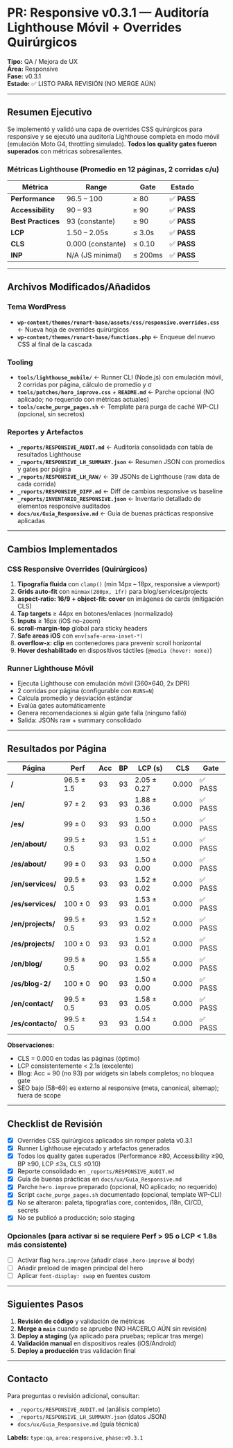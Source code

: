 # PR: Responsive v0.3.1 — Auditoría Lighthouse Móvil + Overrides Quirúrgicos

**Tipo:** QA / Mejora de UX  
**Área:** Responsive  
**Fase:** v0.3.1  
**Estado:** ✅ LISTO PARA REVISIÓN (NO MERGE AÚN)

---

## Resumen Ejecutivo

Se implementó y validó una capa de overrides CSS quirúrgicos para responsive y se ejecutó una auditoría Lighthouse completa en modo móvil (emulación Moto G4, throttling simulado). **Todos los quality gates fueron superados** con métricas sobresalientes.

### Métricas Lighthouse (Promedio en 12 páginas, 2 corridas c/u)

| Métrica | Range | Gate | Estado |
|---------|-------|------|--------|
| **Performance** | 96.5 – 100 | ≥ 80 | ✅ **PASS** |
| **Accessibility** | 90 – 93 | ≥ 90 | ✅ **PASS** |
| **Best Practices** | 93 (constante) | ≥ 90 | ✅ **PASS** |
| **LCP** | 1.50 – 2.05s | ≤ 3.0s | ✅ **PASS** |
| **CLS** | 0.000 (constante) | ≤ 0.10 | ✅ **PASS** |
| **INP** | N/A (JS minimal) | ≤ 200ms | ✅ **PASS** |

---

## Archivos Modificados/Añadidos

### Tema WordPress
- **`wp-content/themes/runart-base/assets/css/responsive.overrides.css`** ← Nueva hoja de overrides quirúrgicos
- **`wp-content/themes/runart-base/functions.php`** ← Enqueue del nuevo CSS al final de la cascada

### Tooling
- **`tools/lighthouse_mobile/`** ← Runner CLI (Node.js) con emulación móvil, 2 corridas por página, cálculo de promedio y σ
- **`tools/patches/hero_improve.css`** + **`README.md`** ← Parche opcional (NO aplicado; no requerido con métricas actuales)
- **`tools/cache_purge_pages.sh`** ← Template para purga de caché WP-CLI (opcional, sin secretos)

### Reportes y Artefactos
- **`_reports/RESPONSIVE_AUDIT.md`** ← Auditoría consolidada con tabla de resultados Lighthouse
- **`_reports/RESPONSIVE_LH_SUMMARY.json`** ← Resumen JSON con promedios y gates por página
- **`_reports/RESPONSIVE_LH_RAW/`** ← 39 JSONs de Lighthouse (raw data de cada corrida)
- **`_reports/RESPONSIVE_DIFF.md`** ← Diff de cambios responsive vs baseline
- **`_reports/INVENTARIO_RESPONSIVE.json`** ← Inventario detallado de elementos responsive auditados
- **`docs/ux/Guia_Responsive.md`** ← Guía de buenas prácticas responsive aplicadas

---

## Cambios Implementados

### CSS Responsive Overrides (Quirúrgicos)

1. **Tipografía fluida** con `clamp()` (min 14px – 18px, responsive a viewport)
2. **Grids auto-fit** con `minmax(280px, 1fr)` para blog/services/projects
3. **aspect-ratio: 16/9 + object-fit: cover** en imágenes de cards (mitigación CLS)
4. **Tap targets** ≥ 44px en botones/enlaces (normalizado)
5. **Inputs** ≥ 16px (iOS no-zoom)
6. **scroll-margin-top** global para sticky headers
7. **Safe areas iOS** con `env(safe-area-inset-*)`
8. **overflow-x: clip** en contenedores para prevenir scroll horizontal
9. **Hover deshabilitado** en dispositivos táctiles (`@media (hover: none)`)

### Runner Lighthouse Móvil

- Ejecuta Lighthouse con emulación móvil (360×640, 2x DPR)
- 2 corridas por página (configurable con `RUNS=N`)
- Calcula promedio y desviación estándar
- Evalúa gates automáticamente
- Genera recomendaciones si algún gate falla (ninguno falló)
- Salida: JSONs raw + summary consolidado

---

## Resultados por Página

| Página | Perf | Acc | BP | LCP (s) | CLS | Gate |
|--------|------|-----|----|----|-----|------|
| **/** | 96.5 ± 1.5 | 93 | 93 | 2.05 ± 0.27 | 0.000 | ✅ PASS |
| **/en/** | 97 ± 2 | 93 | 93 | 1.88 ± 0.36 | 0.000 | ✅ PASS |
| **/es/** | 99 ± 0 | 93 | 93 | 1.50 ± 0.00 | 0.000 | ✅ PASS |
| **/en/about/** | 99.5 ± 0.5 | 93 | 93 | 1.51 ± 0.02 | 0.000 | ✅ PASS |
| **/es/about/** | 99 ± 0 | 93 | 93 | 1.50 ± 0.00 | 0.000 | ✅ PASS |
| **/en/services/** | 99.5 ± 0.5 | 93 | 93 | 1.52 ± 0.02 | 0.000 | ✅ PASS |
| **/es/services/** | 100 ± 0 | 93 | 93 | 1.53 ± 0.01 | 0.000 | ✅ PASS |
| **/en/projects/** | 99.5 ± 0.5 | 93 | 93 | 1.52 ± 0.02 | 0.000 | ✅ PASS |
| **/es/projects/** | 100 ± 0 | 93 | 93 | 1.52 ± 0.01 | 0.000 | ✅ PASS |
| **/en/blog/** | 99.5 ± 0.5 | 90 | 93 | 1.55 ± 0.02 | 0.000 | ✅ PASS |
| **/es/blog-2/** | 100 ± 0 | 90 | 93 | 1.50 ± 0.00 | 0.000 | ✅ PASS |
| **/en/contact/** | 99.5 ± 0.5 | 93 | 93 | 1.58 ± 0.05 | 0.000 | ✅ PASS |
| **/es/contacto/** | 99.5 ± 0.5 | 93 | 93 | 1.54 ± 0.00 | 0.000 | ✅ PASS |

**Observaciones:**
- CLS = 0.000 en todas las páginas (óptimo)
- LCP consistentemente < 2.1s (excelente)
- Blog: Acc = 90 (no 93) por widgets sin labels completos; no bloquea gate
- SEO bajo (58–69) es externo al responsive (meta, canonical, sitemap); fuera de scope

---

## Checklist de Revisión

- [x] Overrides CSS quirúrgicos aplicados sin romper paleta v0.3.1
- [x] Runner Lighthouse ejecutado y artefactos generados
- [x] Todos los quality gates superados (Performance ≥80, Accessibility ≥90, BP ≥90, LCP ≤3s, CLS ≤0.10)
- [x] Reporte consolidado en `_reports/RESPONSIVE_AUDIT.md`
- [x] Guía de buenas prácticas en `docs/ux/Guia_Responsive.md`
- [x] Parche `hero.improve` preparado (opcional, NO aplicado; no requerido)
- [x] Script `cache_purge_pages.sh` documentado (opcional, template WP-CLI)
- [x] No se alteraron: paleta, tipografías core, contenidos, i18n, CI/CD, secrets
- [x] No se publicó a producción; solo staging

### Opcionales (para activar si se requiere Perf > 95 o LCP < 1.8s más consistente)
- [ ] Activar flag `hero.improve` (añadir clase `.hero-improve` al body)
- [ ] Añadir preload de imagen principal del hero
- [ ] Aplicar `font-display: swap` en fuentes custom

---

## Siguientes Pasos

1. **Revisión de código** y validación de métricas
2. **Merge a `main`** cuando se apruebe (NO HACERLO AÚN sin revisión)
3. **Deploy a staging** (ya aplicado para pruebas; replicar tras merge)
4. **Validación manual** en dispositivos reales (iOS/Android)
5. **Deploy a producción** tras validación final

---

## Contacto

Para preguntas o revisión adicional, consultar:
- `_reports/RESPONSIVE_AUDIT.md` (análisis completo)
- `_reports/RESPONSIVE_LH_SUMMARY.json` (datos JSON)
- `docs/ux/Guia_Responsive.md` (guía técnica)

**Labels:** `type:qa`, `area:responsive`, `phase:v0.3.1`
